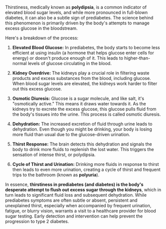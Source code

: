 Thirstiness, medically known as **polydipsia**, is a common indicator of elevated blood sugar levels, and while more pronounced in full-blown diabetes, it can also be a subtle sign of prediabetes. The science behind this phenomenon is primarily driven by the body's attempts to manage excess glucose in the bloodstream.

Here's a breakdown of the process:

1.  **Elevated Blood Glucose:** In prediabetes, the body starts to become less efficient at using insulin (a hormone that helps glucose enter cells for energy) or doesn't produce enough of it. This leads to higher-than-normal levels of glucose circulating in the blood.

2.  **Kidney Overdrive:** The kidneys play a crucial role in filtering waste products and excess substances from the blood, including glucose. When blood sugar levels are elevated, the kidneys work harder to filter out this excess glucose.

3.  **Osmotic Diuresis:** Glucose is a sugar molecule, and like salt, it's "osmotically active." This means it draws water towards it. As the kidneys try to excrete the excess glucose, this glucose pulls fluid from the body's tissues into the urine. This process is called osmotic diuresis.

4.  **Dehydration:** The increased excretion of fluid through urine leads to dehydration. Even though you might be drinking, your body is losing more fluid than usual due to the glucose-driven urination.

5.  **Thirst Response:** The brain detects this dehydration and signals the body to drink more fluids to replenish the lost water. This triggers the sensation of intense thirst, or polydipsia.

6.  **Cycle of Thirst and Urination:** Drinking more fluids in response to thirst then leads to even more urination, creating a cycle of thirst and frequent trips to the bathroom (known as **polyuria**).

In essence, **thirstiness in prediabetes (and diabetes) is the body's desperate attempt to flush out excess sugar through the kidneys**, which in turn leads to significant fluid loss and subsequent dehydration. While prediabetes symptoms are often subtle or absent, persistent and unexplained thirst, especially when accompanied by frequent urination, fatigue, or blurry vision, warrants a visit to a healthcare provider for blood sugar testing. Early detection and intervention can help prevent the progression to type 2 diabetes.